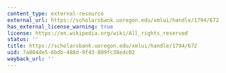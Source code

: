 ```yaml
---
content_type: external-resource
external_url: https://scholarsbank.uoregon.edu/xmlui/handle/1794/672
has_external_license_warning: true
license: https://en.wikipedia.org/wiki/All_rights_reserved
status: ''
title: https://scholarsbank.uoregon.edu/xmlui/handle/1794/672
uid: 7a084de5-6bdb-488d-9f43-809fc38edc02
wayback_url: ''
---
```

